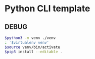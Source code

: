 # Python CLI template

## DEBUG

```sh
$python3 -m venv ./venv
: '$virtualenv venv'
$source venv/bin/activate
$pip3 install --editable .
```

